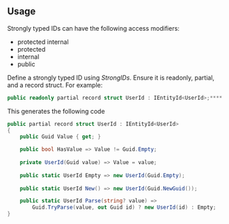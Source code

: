 ## Usage

Strongly typed IDs can have the following access modifiers: 

*    protected internal
*    protected
*    internal
*    public

Define a strongly typed ID using *StrongIDs*. Ensure it is readonly, partial, and a record struct. For example:

```csharp
public readonly partial record struct UserId : IEntityId<UserId>;****
```

This generates the following code

```csharp
public partial record struct UserId : IEntityId<UserId>
{
    public Guid Value { get; }

    public bool HasValue => Value != Guid.Empty;
    
    private UserId(Guid value) => Value = value;
    
    public static UserId Empty => new UserId(Guid.Empty);
    
    public static UserId New() => new UserId(Guid.NewGuid());

    public static UserId Parse(string? value) =>
        Guid.TryParse(value, out Guid id) ? new UserId(id) : Empty;
}
```
